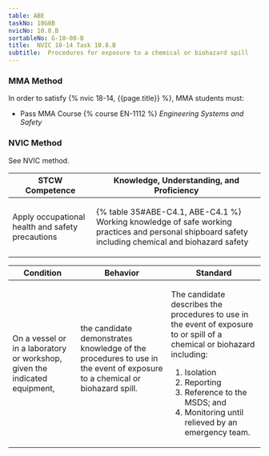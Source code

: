 ```yaml
---
table: ABE
taskNo: 10G8B
nvicNo: 10.8.B 
sortableNo: G-10-08-B
title:  NVIC 18-14 Task 10.8.B
subtitle:  Procedures for exposure to a chemical or biohazard spill
---
```



### MMA Method

In order to satisfy  {% nvic 18-14, {{page.title}}  %}, MMA students must:

* Pass MMA Course {% course EN-1112 %}  *Engineering Systems and Safety*


### NVIC Method

<a onclick="togglevisibility('nvic_methods')" >See NVIC method.</a>

<div id='nvic_methods' class='hide'>

<table>
<thead>
<tr>
<th class='forty'> STCW Competence </th>
<th class='sixty'> Knowledge, Understanding, and Proficiency </th>
</tr>
</thead>




<tbody>
<tr><td markdown='1'>

Apply occupational health and safety precautions

</td><td markdown='1'>

{% table 35#ABE-C4.1, ABE-C4.1 %} Working knowledge of safe working practices and personal shipboard safety including chemical and biohazard safety

</td></tr>


</tbody>
</table>


<table>
<thead>
<tr><th class='twenty'>  Condition </th><th class='twenty'> Behavior </th><th  class='sixty'>Standard </th></tr>
</thead>
<tbody >



<tr><td markdown='1'>

On a vessel or in a laboratory or workshop, given the indicated equipment,

</td><td markdown='1'>

the candidate demonstrates knowledge of the procedures to use in the event of exposure to a chemical or biohazard spill.

<br>

<div class="tooltip" markdown='1'>



</div>


</td><td markdown='1'>

The candidate describes the procedures to use in the event of exposure to or spill of a chemical or biohazard including: 

1. Isolation
2. Reporting
3. Reference to the MSDS; and 
4. Monitoring until relieved by an emergency team. 

</td></tr>
</tbody>
</table>
</div>
